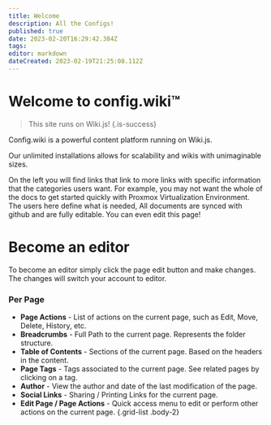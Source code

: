 ```yaml
---
title: Welcome
description: All the Configs!
published: true
date: 2023-02-20T16:29:42.384Z
tags: 
editor: markdown
dateCreated: 2023-02-19T21:25:08.112Z
---
```


# Welcome to config.wiki™️
> This site runs on Wiki.js!
{.is-success}

Config.wiki is a powerful content platform running on Wiki.js.

Our unlimited installations allows for scalability and wikis with unimaginable sizes.

On the left you will find links that link to more links with specific information that the categories users want. For example, you may not want the whole of the docs to get started quickly with Proxmox Virtualization Environment. The users here define what is needed, All documents are synced with github and are fully editable. You can even edit this page!

# Become an editor

To become an editor simply click the page edit button and make changes. The changes will switch your account to editor.

### Per Page
- **Page Actions** - List of actions on the current page, such as Edit, Move, Delete, History, etc.
- **Breadcrumbs** - Full Path to the current page. Represents the folder structure.
- **Table of Contents** - Sections of the current page. Based on the headers in the content.
- **Page Tags** - Tags associated to the current page. See related pages by clicking on a tag.
- **Author** - View the author and date of the last modification of the page.
- **Social Links** - Sharing / Printing Links for the current page.
- **Edit Page / Page Actions** - Quick access menu to edit or perform other actions on the current page.
{.grid-list .body-2}